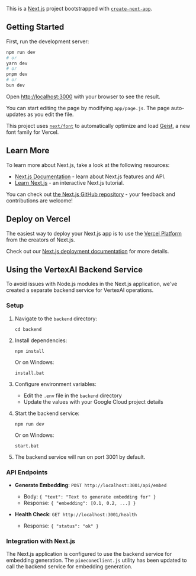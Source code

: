 This is a [Next.js](https://nextjs.org) project bootstrapped with [`create-next-app`](https://github.com/vercel/next.js/tree/canary/packages/create-next-app).

## Getting Started

First, run the development server:

```bash
npm run dev
# or
yarn dev
# or
pnpm dev
# or
bun dev
```

Open [http://localhost:3000](http://localhost:3000) with your browser to see the result.

You can start editing the page by modifying `app/page.js`. The page auto-updates as you edit the file.

This project uses [`next/font`](https://nextjs.org/docs/app/building-your-application/optimizing/fonts) to automatically optimize and load [Geist](https://vercel.com/font), a new font family for Vercel.

## Learn More

To learn more about Next.js, take a look at the following resources:

- [Next.js Documentation](https://nextjs.org/docs) - learn about Next.js features and API.
- [Learn Next.js](https://nextjs.org/learn) - an interactive Next.js tutorial.

You can check out [the Next.js GitHub repository](https://github.com/vercel/next.js) - your feedback and contributions are welcome!

## Deploy on Vercel

The easiest way to deploy your Next.js app is to use the [Vercel Platform](https://vercel.com/new?utm_medium=default-template&filter=next.js&utm_source=create-next-app&utm_campaign=create-next-app-readme) from the creators of Next.js.

Check out our [Next.js deployment documentation](https://nextjs.org/docs/app/building-your-application/deploying) for more details.

## Using the VertexAI Backend Service

To avoid issues with Node.js modules in the Next.js application, we've created a separate backend service for VertexAI operations.

### Setup

1. Navigate to the `backend` directory:
   ```
   cd backend
   ```

2. Install dependencies:
   ```
   npm install
   ```
   Or on Windows:
   ```
   install.bat
   ```

3. Configure environment variables:
   - Edit the `.env` file in the `backend` directory
   - Update the values with your Google Cloud project details

4. Start the backend service:
   ```
   npm run dev
   ```
   Or on Windows:
   ```
   start.bat
   ```

5. The backend service will run on port 3001 by default.

### API Endpoints

- **Generate Embedding**: `POST http://localhost:3001/api/embed`
  - Body: `{ "text": "Text to generate embedding for" }`
  - Response: `{ "embedding": [0.1, 0.2, ...] }`

- **Health Check**: `GET http://localhost:3001/health`
  - Response: `{ "status": "ok" }`

### Integration with Next.js

The Next.js application is configured to use the backend service for embedding generation. The `pineconeClient.js` utility has been updated to call the backend service for embedding generation.
